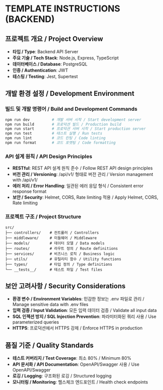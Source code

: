 # TEMPLATE INSTRUCTIONS (BACKEND)

## 프로젝트 개요 / Project Overview
- **타입 / Type**: Backend API Server
- **주요 기술 / Tech Stack**: Node.js, Express, TypeScript
- **데이터베이스 / Database**: PostgreSQL
- **인증 / Authentication**: JWT
- **테스팅 / Testing**: Jest, Supertest

## 개발 환경 설정 / Development Environment

### 빌드 및 개발 명령어 / Build and Development Commands
```bash
npm run dev          # 개발 서버 시작 / Start development server
npm run build        # 프로덕션 빌드 / Production build
npm run start        # 프로덕션 서버 시작 / Start production server
npm run test         # 테스트 실행 / Run tests
npm run lint         # 코드 린팅 / Code linting
npm run format       # 코드 포맷팅 / Code formatting
```

### API 설계 원칙 / API Design Principles
- **RESTful**: REST API 설계 원칙 준수 / Follow REST API design principles
- **버전 관리 / Versioning**: /api/v1/ 형태로 버전 관리 / Version management with /api/v1/
- **에러 처리 / Error Handling**: 일관된 에러 응답 형식 / Consistent error response format
- **보안 / Security**: Helmet, CORS, Rate limiting 적용 / Apply Helmet, CORS, Rate limiting

### 프로젝트 구조 / Project Structure
```
src/
├── controllers/    # 컨트롤러 / Controllers
├── middleware/     # 미들웨어 / Middleware
├── models/         # 데이터 모델 / Data models
├── routes/         # 라우트 정의 / Route definitions
├── services/       # 비즈니스 로직 / Business logic
├── utils/          # 유틸리티 함수 / Utility functions
├── types/          # 타입 정의 / Type definitions
└── __tests__/      # 테스트 파일 / Test files
```

## 보안 고려사항 / Security Considerations
- **환경 변수 / Environment Variables**: 민감한 정보는 .env 파일로 관리 / Manage sensitive data with .env files
- **입력 검증 / Input Validation**: 모든 입력 데이터 검증 / Validate all input data
- **SQL 인젝션 방지 / SQL Injection Prevention**: 파라미터화된 쿼리 사용 / Use parameterized queries
- **HTTPS**: 프로덕션에서 HTTPS 강제 / Enforce HTTPS in production

## 품질 기준 / Quality Standards
- **테스트 커버리지 / Test Coverage**: 최소 80% / Minimum 80%
- **API 문서화 / API Documentation**: OpenAPI/Swagger 사용 / Use OpenAPI/Swagger
- **로깅 / Logging**: 구조화된 로깅 / Structured logging
- **모니터링 / Monitoring**: 헬스체크 엔드포인트 / Health check endpoints
